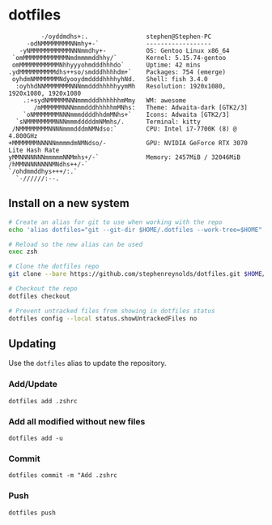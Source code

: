 # dotfiles

```
         -/oyddmdhs+:.                stephen@Stephen-PC 
     -odNMMMMMMMMNNmhy+-`             ------------------ 
   -yNMMMMMMMMMMMNNNmmdhy+-           OS: Gentoo Linux x86_64 
 `omMMMMMMMMMMMMNmdmmmmddhhy/`        Kernel: 5.15.74-gentoo 
 omMMMMMMMMMMMNhhyyyohmdddhhhdo`      Uptime: 42 mins 
.ydMMMMMMMMMMdhs++so/smdddhhhhdm+`    Packages: 754 (emerge) 
 oyhdmNMMMMMMMNdyooydmddddhhhhyhNd.   Shell: fish 3.4.0 
  :oyhhdNNMMMMMMMNNNmmdddhhhhhyymMh   Resolution: 1920x1080, 1920x1080, 1920x1080 
    .:+sydNMMMMMNNNmmmdddhhhhhhmMmy   WM: awesome 
       /mMMMMMMNNNmmmdddhhhhhmMNhs:   Theme: Adwaita-dark [GTK2/3] 
    `oNMMMMMMMNNNmmmddddhhdmMNhs+`    Icons: Adwaita [GTK2/3] 
  `sNMMMMMMMMNNNmmmdddddmNMmhs/.      Terminal: kitty 
 /NMMMMMMMMNNNNmmmdddmNMNdso:`        CPU: Intel i7-7700K (8) @ 4.800GHz 
+MMMMMMMNNNNNmmmmdmNMNdso/-           GPU: NVIDIA GeForce RTX 3070 Lite Hash Rate 
yMMNNNNNNNmmmmmNNMmhs+/-`             Memory: 2457MiB / 32046MiB 
/hMMNNNNNNNNMNdhs++/-`
`/ohdmmddhys+++/:.`                                           
  `-//////:--.                                                
```

## Install on a new system

```bash
# Create an alias for git to use when working with the repo
echo 'alias dotfiles="git --git-dir $HOME/.dotfiles --work-tree=$HOME"' >> $HOME/.zshrc

# Reload so the new alias can be used
exec zsh

# Clone the dotfiles repo
git clone --bare https://github.com/stephenreynolds/dotfiles.git $HOME/.dotfiles

# Checkout the repo
dotfiles checkout

# Prevent untracked files from showing in dotfiles status
dotfiles config --local status.showUntrackedFiles no
```

## Updating

Use the `dotfiles` alias to update the repository.

### Add/Update

`dotfiles add .zshrc`

### Add all modified without new files

`dotfiles add -u`

### Commit

`dotfiles commit -m "Add .zshrc`

### Push

`dotfiles push`
